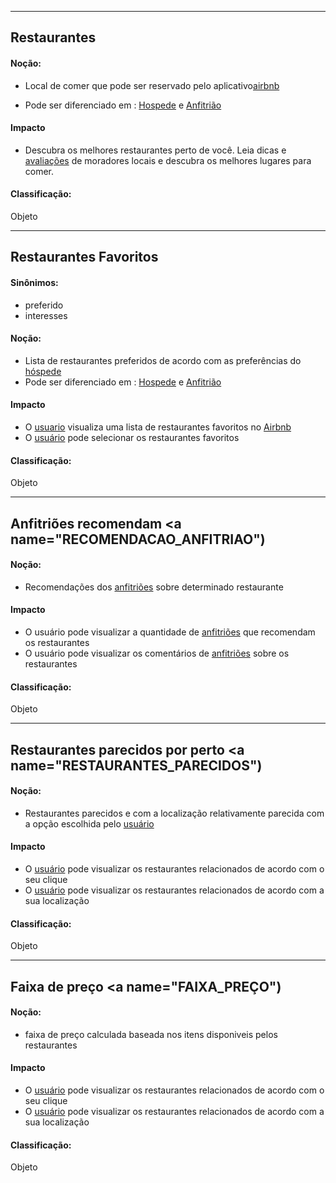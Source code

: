 ***
## Restaurantes <a name="RESTAURANTES"></a>

#### Noção:
- Local de comer que pode ser reservado pelo aplicativo[airbnb](lex_geral.md#AIRBNB)

- Pode ser diferenciado em : [Hospede](lex_geral.md#HOSPEDE) e [Anfitrião](#ANFITRIAO)

#### Impacto
- Descubra os melhores restaurantes perto de você. Leia dicas e [avaliações](lex_geral.md#AVALIACAO) de moradores locais e descubra os melhores lugares para comer.

#### Classificação:
Objeto

***
## Restaurantes Favoritos <a name="RESTAURANTES_FAVORITOS"></a>
#### Sinônimos:
- preferido
- interesses

#### Noção:
- Lista de restaurantes preferidos de acordo com as preferências do [hóspede](lex_geral.md#HOSPEDE)
- Pode ser diferenciado em : [Hospede](lex_geral.md#HOSPEDE) e [Anfitrião](#ANFITRIAO)

#### Impacto
- O [usuario](lex_geral.md#USUARIO) visualiza uma lista de restaurantes favoritos no [Airbnb](lex_geral.md#AIRBNB)
- O [usuário](lex_geral.md#USUARIO) pode selecionar os restaurantes favoritos

#### Classificação:
Objeto

***
## Anfitriões recomendam <a name="RECOMENDACAO_ANFITRIAO")</a>

#### Noção:
- Recomendações dos [anfitriões](#ANFITRIAO) sobre determinado restaurante

#### Impacto
- O usuário pode visualizar a quantidade de [anfitriões](lex_geral.md#ANFITRIAO) que recomendam os restaurantes
- O usuário pode visualizar os comentários de [anfitriões](lex_geral.md#ANFITRIAO) sobre os restaurantes

#### Classificação:
Objeto

***
## Restaurantes parecidos por perto <a name="RESTAURANTES_PARECIDOS")</a>

#### Noção:
- Restaurantes parecidos e com a localização relativamente parecida com a opção escolhida pelo [usuário](lex_geral.md#USUARIO)

#### Impacto
- O [usuário](lex_geral.md#USUARIO) pode visualizar os restaurantes relacionados de acordo com o seu clique
- O [usuário](lex_geral.md#USUARIO) pode visualizar os restaurantes relacionados de acordo com a sua localização

#### Classificação:
Objeto

***
## Faixa de preço <a name="FAIXA_PREÇO")</a>

#### Noção:
- faixa de preço calculada baseada nos itens disponiveis pelos restaurantes 

#### Impacto
- O [usuário](lex_geral.md#USUARIO) pode visualizar os restaurantes relacionados de acordo com o seu clique
- O [usuário](lex_geral.md#USUARIO) pode visualizar os restaurantes relacionados de acordo com a sua localização

#### Classificação:
Objeto




